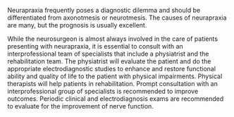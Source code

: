 Neurapraxia frequently poses a diagnostic dilemma and should be differentiated from axonotmesis or neurotmesis. The causes of neurapraxia are many, but the prognosis is usually excellent.

While the neurosurgeon is almost always involved in the care of patients presenting with neurapraxia, it is essential to consult with an interprofessional team of specialists that include a physiatrist and the rehabilitation team. The physiatrist will evaluate the patient and do the appropriate electrodiagnostic studies to enhance and restore functional ability and quality of life to the patient with physical impairments. Physical therapists will help patients in rehabilitation. Prompt consultation with an interprofessional group of specialists is recommended to improve outcomes. Periodic clinical and electrodiagnosis exams are recommended to evaluate for the improvement of nerve function.